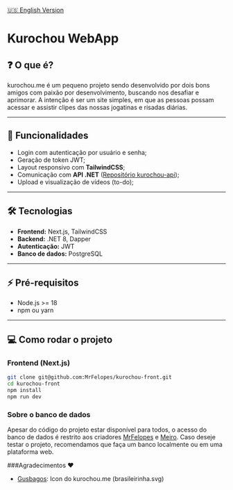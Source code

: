 [🇺🇸 English Version](README.en.md)

# Kurochou WebApp
## ❓ O que é?
kurochou.me é um pequeno projeto sendo desenvolvido por dois bons amigos com paixão por desenvolvimento, buscando nos desafiar e aprimorar. A intenção é ser um site simples, em que as pessoas possam acessar e assistir clipes das nossas jogatinas e risadas diárias.


---

## 🚀 Funcionalidades

- Login com autenticação por usuário e senha;
- Geração de token JWT;
- Layout responsivo com **TailwindCSS**;
- Comunicação com **API .NET** ([Repositório kurochou-api](https://github.com/meirochun/kurochou-api));
- Upload e visualização de vídeos (to-do);

---

## 🛠 Tecnologias

- **Frontend:** Next.js, TailwindCSS
- **Backend:** .NET 8, Dapper
- **Autenticação:** JWT
- **Banco de dados:** PostgreSQL

---

## ⚡ Pré-requisitos

- Node.js >= 18
- npm ou yarn

---

## 💻 Como rodar o projeto

### Frontend (Next.js)
```bash
git clone git@github.com:MrFelopes/kurochou-front.git
cd kurochou-front
npm install
npm run dev
```

### Sobre o banco de dados
Apesar do código do projeto estar disponível para todos, o acesso do banco de dados é restrito aos criadores [MrFelopes](https://github.com/mrfelopes) e [Meiro](https://github.com/meirochun). Caso deseje testar o projeto, recomendamos que faça um banco localmente ou em uma plataforma web.

###Agradecimentos ❤
 - [Gusbagos](https://github.com/GustavodePaulaGorges): Icon do kurochou.me (brasileirinha.svg)
